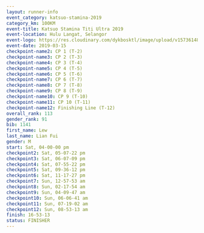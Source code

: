 ```yaml
--- 
layout: runner-info 
event_category: katsuo-stamina-2019 
category_km: 100KM 
event-title: Katsuo Stamina Titi Ultra 2019 
event-location: Hulu Langat, Selangor 
event-logo: https://res.cloudinary.com/dykbosktl/image/upload/v1573614825/Logo/Logo_p7ft6n.png 
event-date: 2019-03-15 
checkpoint-name2: CP 1 (T-2) 
checkpoint-name3: CP 2 (T-3) 
checkpoint-name4: CP 3 (T-4) 
checkpoint-name5: CP 4 (T-5) 
checkpoint-name6: CP 5 (T-6) 
checkpoint-name7: CP 6 (T-7) 
checkpoint-name8: CP 7 (T-8) 
checkpoint-name9: CP 8 (T-9) 
checkpoint-name10: CP 9 (T-10) 
checkpoint-name11: CP 10 (T-11) 
checkpoint-name12: Finishing Line (T-12) 
overall_rank: 113
gender_rank: 91
bib: 1141
first_name: Lew
last_name: Lian Fui
gender: M
start: Sat, 04-00-00 pm
checkpoint2: Sat, 05-07-22 pm
checkpoint3: Sat, 06-07-09 pm
checkpoint4: Sat, 07-55-22 pm
checkpoint5: Sat, 09-36-12 pm
checkpoint6: Sat, 11-17-27 pm
checkpoint7: Sun, 12-57-53 am
checkpoint8: Sun, 02-17-54 am
checkpoint9: Sun, 04-09-47 am
checkpoint10: Sun, 06-06-41 am
checkpoint11: Sun, 07-19-02 am
checkpoint12: Sun, 08-53-13 am
finish: 16-53-13
status: FINISHER
--- 
```

